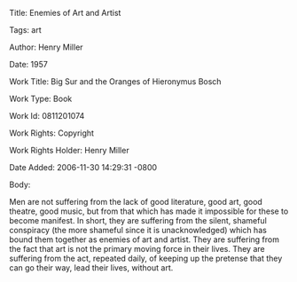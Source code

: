 Title:  Enemies of Art and Artist

Tags:   art

Author: Henry Miller

Date:   1957

Work Title: Big Sur and the Oranges of Hieronymus Bosch

Work Type: Book

Work Id: 0811201074

Work Rights: Copyright

Work Rights Holder: Henry Miller

Date Added: 2006-11-30 14:29:31 -0800

Body: 

Men are not suffering from the lack of good literature, good art, good theatre, good music, but from that which has made it impossible for these to become manifest. In short, they are suffering from the silent, shameful conspiracy (the more shameful since it is unacknowledged) which has bound them together as enemies of art and artist. They are suffering from the fact that art is not the primary moving force in their lives. They are suffering from the act, repeated daily, of keeping up the pretense that they can go their way, lead their lives, without art.

